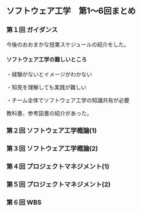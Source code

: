 ## ソフトウェア工学　第1～6回まとめ
### 第１回 ガイダンス
今後のおおまかな授業スケジュールの紹介をした。
#### ソフトウェア工学の難しいところ
・経験がないとイメージがわかない

・知見を理解しても実践が難しい

・チーム全体でソフトウェア工学の知識共有が必要

教科書、参考図書の紹介があった。

### 第２回 ソフトウェア工学概論(1)
### 第３回 ソフトウェア工学概論(2)
### 第４回 プロジェクトマネジメント(1)
### 第５回 プロジェクトマネジメント(2)
### 第６回 WBS